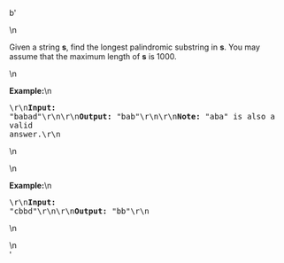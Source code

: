 b'<div class="question-description">\n<p><p>Given a string <b>s</b>, find the longest palindromic substring in <b>s</b>. You may assume that the maximum length of <b>s</b> is 1000.</p>\n<p><b>Example:</b>\n<pre>\r\n<b>Input:</b> "babad"\r\n\r\n<b>Output:</b> "bab"\r\n\r\n<b>Note:</b> "aba" is also a valid answer.\r\n</pre>\n</p>\n<p><b>Example:</b>\n<pre>\r\n<b>Input:</b> "cbbd"\r\n\r\n<b>Output:</b> "bb"\r\n</pre>\n</p></p>\n</div>'